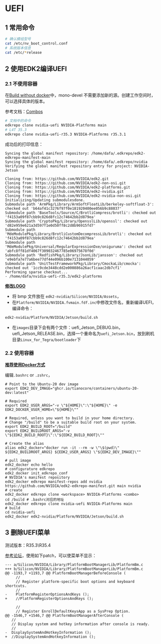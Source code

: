 # UEFI

## 1 常用命令

```bash
# 确认模组型号
cat /etc/nv_boot_control.conf
# 系统版本信息
cat /etc/*release
```

## 2 使用EDK2编译UEFI

### 2.1 不使用容器

在[Build without docker](https://github.com/NVIDIA/edk2-nvidia/wiki/Build-without-docker)中，mono-devel 不需要添加新的源。创建工作空间时，可以选择具体的版本。

参考文档：[Combos](https://github.com/NVIDIA/edk2-nvidia/wiki/Combos)

```bash
# 文档中的命令
edkrepo clone nvidia-uefi NVIDIA-Platforms main
# L4T 35.3
edkrepo clone nvidia-uefi-r35.3 NVIDIA-Platforms r35.3.1
```

成功后的打印信息：

```shell
Syncing the global manifest repository: /home/dafa/.edkrepo/edk2-edkrepo-manifest-main
Syncing the global manifest repository: /home/dafa/.edkrepo/nvidia
Verifying the global manifest repository entry for project: NVIDIA-Jetson

Cloning from: https://github.com/NVIDIA/edk2.git
Cloning from: https://github.com/NVIDIA/edk2-non-osi.git               
Cloning from: https://github.com/NVIDIA/edk2-platforms.git        
Cloning from: https://github.com/NVIDIA/edk2-nvidia.git             
Cloning from: https://github.com/NVIDIA/edk2-nvidia-non-osi.git    
Initializing/Updating submodulesdone.                            
Submodule path 'ArmPkg/Library/ArmSoftFloatLib/berkeley-softfloat-3': checked out 'b64af41c3276f97f0e181920400ee056b9c88037'
Submodule path 'BaseTools/Source/C/BrotliCompress/brotli': checked out 'f4153a09f87cbb9c826d8fc12c74642bb2d879ea'
Submodule path 'CryptoPkg/Library/OpensslLib/openssl': checked out 'd82e959e621a3d597f1e0d50ff8c2d8b96915fd7'
Submodule path 'MdeModulePkg/Library/BrotliCustomDecompressLib/brotli': checked out 'f4153a09f87cbb9c826d8fc12c74642bb2d879ea'
Submodule path 'MdeModulePkg/Universal/RegularExpressionDxe/oniguruma': checked out 'abfc8ff81df4067f309032467785e06975678f0d'
Submodule path 'RedfishPkg/Library/JsonLib/jansson': checked out 'e9ebfa7e77a6bee77df44e096b100e7131044059'
Submodule path 'UnitTestFrameworkPkg/Library/CmockaLib/cmocka': checked out '1cc9cde3448cdd2e000886a26acf1caac2db7cf1'
Performing sparse checkout...
- /home/dafa/nvidia-uefi-r35.3/edk2-platforms
```

[**修改LOGO**](https://forums.developer.nvidia.com/t/customized-logo-for-xavier-nx/231993/8)

- 将 bmp 文件放在 `edk2-nvidia/Silicon/NVIDIA/Assets`，
- 在`Platform/NVIDIA/NVIDIA.fvmain.fdf.inc`中修改文件名，重新编译UEFI，编译命令：

```bash
edk2-nvidia/Platform/NVIDIA/Jetson/build.sh   
```

- 在`images`目录下会有两个文件：uefi_Jetson_DEBUG.bin，uefi_Jetson_RELEASE.bin，选择一个重命名为`uefi_Jetson.bin`，放到刷机目录`Linux_for_Tegra/bootloader`下

### 2.2 使用容器

**[推荐使用Docker方式](https://github.com/NVIDIA/edk2-nvidia/wiki/Build-with-docker)**

编辑`.bashrc` or `.zshrc`，

```shell
# Point to the Ubuntu-20 dev image
export EDK2_DEV_IMAGE="ghcr.io/tianocore/containers/ubuntu-20-dev:latest"

# Required
export EDK2_USER_ARGS="-v \"${HOME}\":\"${HOME}\" -e EDK2_DOCKER_USER_HOME=\"${HOME}\""

# Required, unless you want to build in your home directory.
# Change "/build" to be a suitable build root on your system.
export EDK2_BUILD_ROOT="/build"
export EDK2_BUILDROOT_ARGS="-v \"${EDK2_BUILD_ROOT}\":\"${EDK2_BUILD_ROOT}\""

# Create the alias
alias edk2_docker="docker run -it --rm -w \"\$(pwd)\" ${EDK2_BUILDROOT_ARGS} ${EDK2_USER_ARGS} \"${EDK2_DEV_IMAGE}\""
```

```shell
# pull image
edk2_docker echo hello
# configurature edkrepo
edk2_docker init_edkrepo_conf
# NVIDIA's manifest repository
edk2_docker edkrepo manifest-repos add nvidia https://github.com/NVIDIA/edk2-edkrepo-manifest.git main nvidia
# create
edk2_docker edkrepo clone <workspace> NVIDIA-Platforms <combo>
cd /build # .bashrc对应的地址
edk2_docker edkrepo clone nvidia-uefi NVIDIA-Platforms main
# build
cd nvidia-uefi
edk2_docker edk2-nvidia/Platform/NVIDIA/Jetson/build.sh
```

## 3 删除UEFI菜单

测试版本：R35.3\R35.4

[参考论坛](https://forums.developer.nvidia.com/t/close-or-hide-uefi-menu/263382/3?u=fa1053)，使用如下patch，可以使菜单不显示：

```shell
--- a/Silicon/NVIDIA/Library/PlatformBootManagerLib/PlatformBm.c
+++ b/Silicon/NVIDIA/Library/PlatformBootManagerLib/PlatformBm.c
@@ -1193,7 +1193,7 @@ PlatformBootManagerBeforeConsole (
     //
     // Register platform-specific boot options and keyboard shortcuts.
     //
-    PlatformRegisterOptionsAndKeys ();
+    //PlatformRegisterOptionsAndKeys ();
 
     //
     // Register EnrollDefaultKeysApp as a SysPrep Option.
@@ -1546,7 +1546,7 @@ PlatformBootManagerAfterConsole (
   //
   // Display system and hotkey information after console is ready.
   //
-  DisplaySystemAndHotkeyInformation ();
+  //DisplaySystemAndHotkeyInformation ();
```



